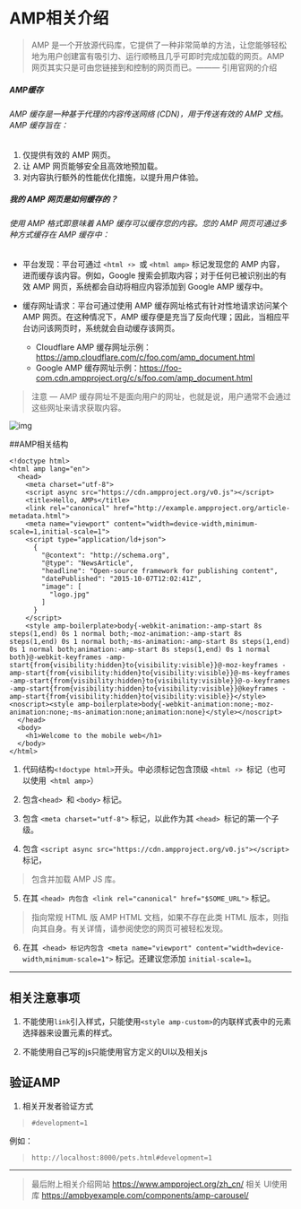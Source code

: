 # AMP相关介绍

> AMP 是一个开放源代码库，它提供了一种非常简单的方法，让您能够轻松地为用户创建富有吸引力、运行顺畅且几乎可即时完成加载的网页。AMP 网页其实只是可由您链接到和控制的网页而已。——— 引用官网的介绍

##### AMP缓存
###### AMP 缓存是一种基于代理的内容传送网络 (CDN)，用于传送有效的 AMP 文档。AMP 缓存旨在：
  1. 仅提供有效的 AMP 网页。
  2. 让 AMP 网页能够安全且高效地预加载。
  3. 对内容执行额外的性能优化措施，以提升用户体验。
##### 我的 AMP 网页是如何缓存的？
###### 使用 AMP 格式即意味着 AMP 缓存可以缓存您的内容。您的 AMP 网页可通过多种方式缓存在 AMP 缓存中：

- 平台发现：平台可通过 `<html ⚡> `或 `<html amp>` 标记发现您的 AMP 内容，进而缓存该内容。例如，Google 搜索会抓取内容；对于任何已被识别出的有效 AMP 网页，系统都会自动将相应内容添加到 Google AMP 缓存中。

- 缓存网址请求：平台可通过使用 AMP 缓存网址格式有针对性地请求访问某个 AMP 网页。在这种情况下，AMP 缓存便是充当了反向代理；因此，当相应平台访问该网页时，系统就会自动缓存该网页。
    - Cloudflare AMP 缓存网址示例：https://amp.cloudflare.com/c/foo.com/amp_document.html
    - Google AMP 缓存网址示例：https://foo-com.cdn.ampproject.org/c/s/foo.com/amp_document.html
> 注意 — AMP 缓存网址不是面向用户的网址，也就是说，用户通常不会通过这些网址来请求获取内容。

![img](https://www.ampproject.org/static/img/docs/platforms_accessing_cache.png)

##AMP相关结构

``` 
<!doctype html>
<html amp lang="en">
  <head>
    <meta charset="utf-8">
    <script async src="https://cdn.ampproject.org/v0.js"></script>
    <title>Hello, AMPs</title>
    <link rel="canonical" href="http://example.ampproject.org/article-metadata.html">
    <meta name="viewport" content="width=device-width,minimum-scale=1,initial-scale=1">
    <script type="application/ld+json">
      {
        "@context": "http://schema.org",
        "@type": "NewsArticle",
        "headline": "Open-source framework for publishing content",
        "datePublished": "2015-10-07T12:02:41Z",
        "image": [
          "logo.jpg"
        ]
      }
    </script>
    <style amp-boilerplate>body{-webkit-animation:-amp-start 8s steps(1,end) 0s 1 normal both;-moz-animation:-amp-start 8s steps(1,end) 0s 1 normal both;-ms-animation:-amp-start 8s steps(1,end) 0s 1 normal both;animation:-amp-start 8s steps(1,end) 0s 1 normal both}@-webkit-keyframes -amp-start{from{visibility:hidden}to{visibility:visible}}@-moz-keyframes -amp-start{from{visibility:hidden}to{visibility:visible}}@-ms-keyframes -amp-start{from{visibility:hidden}to{visibility:visible}}@-o-keyframes -amp-start{from{visibility:hidden}to{visibility:visible}}@keyframes -amp-start{from{visibility:hidden}to{visibility:visible}}</style><noscript><style amp-boilerplate>body{-webkit-animation:none;-moz-animation:none;-ms-animation:none;animation:none}</style></noscript>
  </head>
  <body>
    <h1>Welcome to the mobile web</h1>
  </body>
</html>
```
1. 代码结构`<!doctype html>`开头。中必须标记包含顶级 `<html ⚡> `标记（也可以使用` <html amp>`）

2. 包含`<head> `和 `<body>` 标记。

3. 包含 `<meta charset="utf-8">` 标记，以此作为其 `<head> `标记的第一个子级。

4. 包含 `<script async src="https://cdn.ampproject.org/v0.js"></script> `标记，
>包含并加载 AMP JS 库。

5. 在其 `<head> 内包含 <link rel="canonical" href="$SOME_URL">` 标记。

>指向常规 HTML 版 AMP HTML 文档，如果不存在此类 HTML 版本，则指向其自身。有关详情，请参阅使您的网页可被轻松发现。

6. 在其` <head> 标记内包含 <meta name="viewport" content="width=device-width`,`minimum-scale=1">` 标记。还建议您添加 `initial-scale=1`。

----

## 相关注意事项
1. 不能使用`link`引入样式，只能使用`<style amp-custom>`的内联样式表中的元素选择器来设置元素的样式。

2. 不能使用自己写的js只能使用官方定义的UI以及相关js

## 验证AMP

1. 相关开发者验证方式

> `#development=1`

例如：

> `http://localhost:8000/pets.html#development=1`
----
> 最后附上相关介绍网站 https://www.ampproject.org/zh_cn/
> 相关 UI使用库 https://ampbyexample.com/components/amp-carousel/